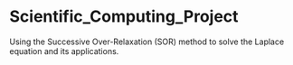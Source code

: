 # Scientific_Computing_Project
Using the Successive Over-Relaxation (SOR) method to solve the Laplace equation and its applications.
